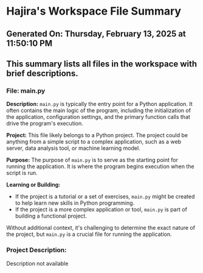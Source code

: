 # Hajira's Workspace File Summary
## Generated On: Thursday, February 13, 2025 at 11:50:10 PM
This summary lists all files in the workspace with brief descriptions.
---
### File: main.py

**Description:**
`main.py` is typically the entry point for a Python application. It often contains the main logic of the program, including the initialization of the application, configuration settings, and the primary function calls that drive the program's execution.

**Project:**
This file likely belongs to a Python project. The project could be anything from a simple script to a complex application, such as a web server, data analysis tool, or machine learning model.

**Purpose:**
The purpose of `main.py` is to serve as the starting point for running the application. It is where the program begins execution when the script is run.

**Learning or Building:**
- If the project is a tutorial or a set of exercises, `main.py` might be created to help learn new skills in Python programming.
- If the project is a more complex application or tool, `main.py` is part of building a functional project.

Without additional context, it's challenging to determine the exact nature of the project, but `main.py` is a crucial file for running the application. 
### Project Description:
 Description not available
